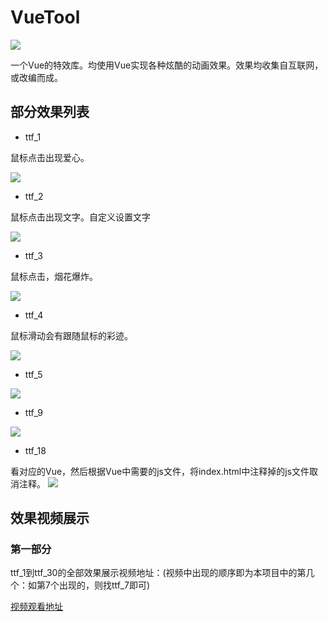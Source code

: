 # VueTool

![](https://img-blog.csdnimg.cn/5f325b18c1fc4feeb7f31bbccd290096.png)

一个Vue的特效库。均使用Vue实现各种炫酷的动画效果。效果均收集自互联网，或改编而成。

## 部分效果列表

- ttf_1

鼠标点击出现爱心。

![](https://img-blog.csdnimg.cn/335ff5fd42e849c0bbd878ae4a02562b.gif)


- ttf_2

鼠标点击出现文字。自定义设置文字

![](https://img-blog.csdnimg.cn/1ec76df2b085488da0aa4fa7bcb4b7d9.gif)

- ttf_3

鼠标点击，烟花爆炸。

![](https://img-blog.csdnimg.cn/b64b3cc0e1d24a5b8d8d3b0b78b4df7e.gif)


- ttf_4

鼠标滑动会有跟随鼠标的彩迹。

![](https://img-blog.csdnimg.cn/5507db6e39c54f30839086e1ac2632f6.gif)

- ttf_5

![](https://img-blog.csdnimg.cn/c6716408a28c4daab518472053c88639.gif)



- ttf_9

![](https://img-blog.csdnimg.cn/084c8d650d464d95a974d658acdb4e5a.gif)

- ttf_18

看对应的Vue，然后根据Vue中需要的js文件，将index.html中注释掉的js文件取消注释。
![](https://img-blog.csdnimg.cn/578ce7fc099e4539b9a8249df2d33aef.gif)


## 效果视频展示

### 第一部分
ttf_1到ttf_30的全部效果展示视频地址：(视频中出现的顺序即为本项目中的第几个：如第7个出现的，则找ttf_7即可)

[视频观看地址]()








